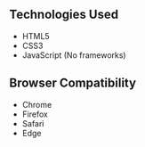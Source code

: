 ## Technologies Used
- HTML5
- CSS3
- JavaScript (No frameworks)

## Browser Compatibility
- Chrome
- Firefox
- Safari
- Edge
